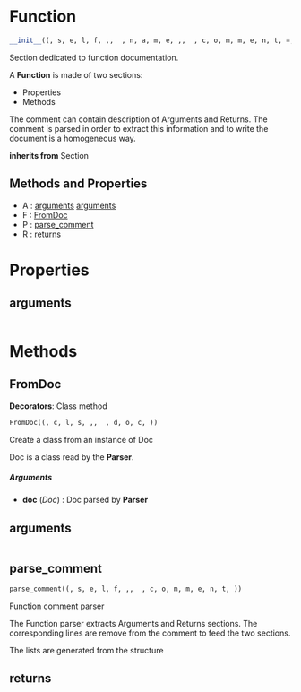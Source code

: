 # Function



``` python
__init__((, s, e, l, f, ,,  , n, a, m, e, ,,  , c, o, m, m, e, n, t, =, N, o, n, e, ,,  , l, e, v, e, l, =, 1, ))
```

Section dedicated to function documentation.

A **Function** is made of two sections:
- Properties
- Methods

The comment can contain description of Arguments and Returns.
The comment is parsed in order to extract this information and to
write the document is a homogeneous way.




**inherits from** Section 

## Methods and Properties
- A : [arguments](#arguments) [arguments](#arguments) 
- F : [FromDoc](#fromdoc) 
- P : [parse_comment](#parse_comment) 
- R : [returns](#returns) 

# Properties

## arguments

``` python

```





# Methods

## FromDoc

**Decorators**: Class method

``` python
FromDoc((, c, l, s, ,,  , d, o, c, ))
```

Create a class from an instance of Doc

Doc is a class read by the **Parser**.



##### Arguments

- **doc** (_Doc_) : Doc parsed by **Parser**


## arguments

``` python

```




## parse_comment

``` python
parse_comment((, s, e, l, f, ,,  , c, o, m, m, e, n, t, ))
```

Function comment parser

The Function parser extracts Arguments and Returns sections.
The corresponding lines are remove from the comment to feed the two sections.

The lists are generated from the structure




## returns

``` python

```





